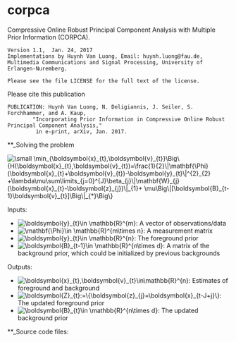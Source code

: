 # corpca
Compressive Online Robust Principal Component Analysis with Multiple Prior Information (CORPCA).

    Version 1.1,  Jan. 24, 2017
    Implementations by Huynh Van Luong, Email: huynh.luong@fau.de,
    Multimedia Communications and Signal Processing, University of Erlangen-Nuremberg.

    Please see the file LICENSE for the full text of the license.

Please cite this publication

    PUBLICATION: Huynh Van Luong, N. Deligiannis, J. Seiler, S. Forchhammer, and A. Kaup, 
            "Incorporating Prior Information in Compressive Online Robust Principal Component Analysis," 
             in e-print, arXiv, Jan. 2017.
             
**_Solving the problem

<img src="https://latex.codecogs.com/svg.latex?\dpi{150}&space;\small&space;\min_{\boldsymbol{x}_{t},\boldsymbol{v}_{t}}\Big\{H(\boldsymbol{x}_{t},\boldsymbol{v}_{t})=\frac{1}{2}\|\mathbf{\Phi}(\boldsymbol{x}_{t}&plus;\boldsymbol{v}_{t})-\boldsymbol{y}_{t}\|^{2}_{2}&space;&plus;\lambda\mu\sum\limits_{j=0}^{J}\beta_{j}\|\mathbf{W}_{j}(\boldsymbol{x}_{t}-\boldsymbol{z}_{j})\|_{1}&plus;&space;\mu\Big\|[\boldsymbol{B}_{t-1}\boldsymbol{v}_{t}]\Big\|_{*}\Big\}" title="\small \min_{\boldsymbol{x}_{t},\boldsymbol{v}_{t}}\Big\{H(\boldsymbol{x}_{t},\boldsymbol{v}_{t})=\frac{1}{2}\|\mathbf{\Phi}(\boldsymbol{x}_{t}+\boldsymbol{v}_{t})-\boldsymbol{y}_{t}\|^{2}_{2} +\lambda\mu\sum\limits_{j=0}^{J}\beta_{j}\|\mathbf{W}_{j}(\boldsymbol{x}_{t}-\boldsymbol{z}_{j})\|_{1}+ \mu\Big\|[\boldsymbol{B}_{t-1}\boldsymbol{v}_{t}]\Big\|_{*}\Big\}" /></a>

Inputs:
- <img src="https://latex.codecogs.com/svg.latex?\dpi{150}&space;\boldsymbol{y}_{t}\in&space;\mathbb{R}^{m}" title="\boldsymbol{y}_{t}\in \mathbb{R}^{m}" />: A vector of observations/data <br /> 
- <img src="https://latex.codecogs.com/svg.latex?\dpi{150}&space;\mathbf{\Phi}\in&space;\mathbb{R}^{m\times&space;n}" title="\mathbf{\Phi}\in \mathbb{R}^{m\times n}" />: A measurement matrix <br />
- <img src="https://latex.codecogs.com/svg.latex?\dpi{150}&space;\boldsymbol{z}_{j}\in&space;\mathbb{R}^{n}" title="\boldsymbol{y}_{t}\in \mathbb{R}^{n}" />: The foreground prior <br />
- <img src="https://latex.codecogs.com/svg.latex?\dpi{150}&space;\boldsymbol{B}_{t}\in&space;\mathbb{R}^{n\times&space;d}" title="\boldsymbol{B}_{t-1}\in \mathbb{R}^{n\times d}" />: A matrix of the background prior, which could be initialized by previous backgrounds <br />

Outputs:
- <img src="https://latex.codecogs.com/svg.latex?\dpi{150}&space;\boldsymbol{x}_{t},\boldsymbol{v}_{t}\in\mathbb{R}^{n}" title="\boldsymbol{x}_{t},\boldsymbol{v}_{t}\in\mathbb{R}^{n}" />: Estimates of foreground and background
- <img src="https://latex.codecogs.com/svg.latex?\dpi{150}&space;\boldsymbol{Z}_{t}:=\{\boldsymbol{z}_{j}=\boldsymbol{x}_{t-J&plus;j}\}" title="\boldsymbol{Z}_{t}:=\{\boldsymbol{z}_{j}=\boldsymbol{x}_{t-J+j}\}" />: The updated foreground prior
- <img src="https://latex.codecogs.com/svg.latex?\dpi{150}&space;\boldsymbol{B}_{t}\in&space;\mathbb{R}^{n\times&space;d}" title="\boldsymbol{B}_{t}\in \mathbb{R}^{n\times d}" />: The updated background prior

**_Source code files:

